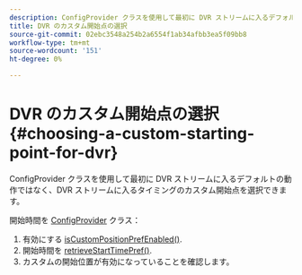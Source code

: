 ```yaml
---
description: ConfigProvider クラスを使用して最初に DVR ストリームに入るデフォルトの動作ではなく、DVR ストリームに入るタイミングのカスタム開始点を選択できます。
title: DVR のカスタム開始点の選択
source-git-commit: 02ebc3548a254b2a6554f1ab34afbb3ea5f09bb8
workflow-type: tm+mt
source-wordcount: '151'
ht-degree: 0%

---
```


# DVR のカスタム開始点の選択 {#choosing-a-custom-starting-point-for-dvr}

ConfigProvider クラスを使用して最初に DVR ストリームに入るデフォルトの動作ではなく、DVR ストリームに入るタイミングのカスタム開始点を選択できます。

開始時間を [ConfigProvider](https://help.adobe.com/en_US/primetime/api/reference_implementation/android/javadoc/com/adobe/primetime/reference/config/ConfigProvider.html) クラス：

1. 有効にする [isCustomPositionPrefEnabled()](https://help.adobe.com/en_US/primetime/api/reference_implementation/android/javadoc/com/adobe/primetime/reference/config/ConfigProvider.html#isCustomPositionPrefEnabled()).
1. 開始時間を [retrieveStartTimePref()](https://help.adobe.com/en_US/primetime/api/reference_implementation/android/javadoc/com/adobe/primetime/reference/config/IPlaybackConfig.html#iretrieveStartTimePref()).
1. カスタムの開始位置が有効になっていることを確認します。
